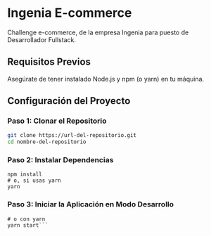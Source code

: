 # Ingenia E-commerce

Challenge e-commerce, de la empresa Ingenia para puesto de Desarrollador Fullstack.

## Requisitos Previos

Asegúrate de tener instalado Node.js y npm (o yarn) en tu máquina.

## Configuración del Proyecto

### Paso 1: Clonar el Repositorio

```bash
git clone https://url-del-repositorio.git
cd nombre-del-repositorio
```
### Paso 2: Instalar Dependencias

```
npm install
# o, si usas yarn
yarn
```

### Paso 3: Iniciar la Aplicación en Modo Desarrollo

```npm start
# o con yarn
yarn start```